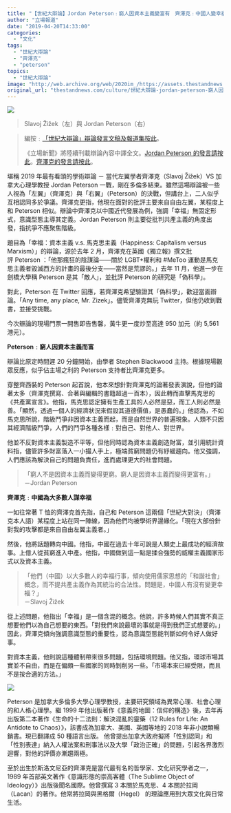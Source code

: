 ```yaml
---
title: "【世紀大辯論】Jordan Peterson﹕窮人因資本主義變富有　齊澤克﹕中國人變幸福了嗎？"
author: "立場報道"
date: "2019-04-20T14:33:00"
categories:
  - "文化"
tags:
  - "世紀大辯論"
  - "齊澤克"
  - "peterson"
topics:
  - "世紀大辯論"
image: "http://web.archive.org/web/2020im_/https://assets.thestandnews.com/media/photos/Slavoj-PETERSON-02_bHhES.jpg"
original_url: "thestandnews.com/culture/世紀大辯論-jordan-peterson-窮人因資本主義變得富有-齊澤克-中國人變幸福了嗎"
---
```

![](http://web.archive.org/web/2020im_/https://assets.thestandnews.com/media/photos/Slavoj-PETERSON-02_bHhES.jpg)
> Slavoj Žižek（左）與 Jordan Peterson（右）

> 編按﹕[「世紀大辯論」辯論發言文稿及報道集按此](../../tag/%E4%B8%96%E7%B4%80%E5%A4%A7%E8%BE%AF%E8%AB%96/)。
> 
> 《立場新聞》將陸續刊載辯論內容中譯全文。[Jordan Peterson 的發言請按此](../../culture/%E4%B8%96%E7%B4%80%E5%A4%A7%E8%BE%AF%E8%AB%96-jordan-peterson-%E6%BC%94%E8%AC%9B%E7%A8%BF%E5%85%A8%E6%96%87-%E5%8D%81%E8%A9%95%E9%A6%AC%E5%85%8B%E6%80%9D-%E5%85%B1%E7%94%A2%E9%BB%A8%E5%AE%A3%E8%A8%80/)。[齊澤克的發言請按此](../../culture/%E4%B8%96%E7%B4%80%E5%A4%A7%E8%BE%AF%E8%AB%96-%E9%BD%8A%E6%BE%A4%E5%85%8B%E6%BC%94%E8%AC%9B%E7%A8%BF%E5%85%A8%E6%96%87%E4%B8%AD%E8%AD%AF-%E6%88%91%E5%80%91%E6%AD%A3%E5%9C%A8%E5%BE%85%E4%B8%80%E5%A0%B4%E5%A4%A7%E7%81%BD%E9%9B%A3/)。

堪稱 2019 年最有看頭的學術辯論 － 當代左翼學者齊澤克（Slavoj Žižek）VS 加拿大心理學教授 Jordan Peterson 一戰，剛在多倫多結束。雖然這場辯論被一些人視為「左翼」（齊澤克）與「右翼」（Peterson）的決戰，但講台上，二人似乎互相認同多於爭議。齊澤克更指，他現在面對的批評主要來自自由左翼，某程度上和 Peterson 相似。辯論中齊澤克以中國近代發展為例，強調「幸福」無固定形式，意識型態主導其定義。Jordan Peterson 則主要從批判共產主義的角度出發，指抗爭不應聚焦階級。

題目為「幸福：資本主義 v.s. 馬克思主義（Happiness: Capitalism versus Marxism）」的辯論，源於去年 2 月，齊澤克在英國《獨立報》撰文批評 Peterson ：「他那瘋狂的陰謀論——關於 LGBT+權利和 #MeToo 運動是馬克思主義者毀滅西方的計畫的最後分支——當然是荒謬的。」去年 11 月，他進一步在劍橋大學稱 Peterson 是其「敵人」，並批評 Peterson 的研究是「偽科學」。

對此，Peterson 在 Twitter 回應，若齊澤克希望驗證其「偽科學」，歡迎當面辯論。「Any time, any place, Mr. Zizek」。儘管齊澤克無玩 Twitter，但他仍收到戰書，並接受挑戰。

今次辯論的現場門票一開售即告售馨，黃牛更一度炒至高達 950 加元（約 5,561 港元）。

**Peterson﹕窮人因資本主義而富**

辯論比原定時間遲 20 分鐘開始，由學者 Stephen Blackwood 主持。根據現場觀眾反應，似乎佔主場之利的 Peterson 支持者比齊澤克更多。

穿整齊西裝的 Peterson 起首說，他本來想針對齊澤克的論著發表演說，但他的論著太多（齊澤克撰寫、合著與編輯的書籍超過一百本），因此轉而直擊馬克思的《共產黨宣言》。他指，馬克思認定擁有生產工具的人必然是惡，而工人則必然是善。「顯然，透過一個人的經濟狀況來假設其道德價值，是愚蠢的。」他認為，不如馬克思所說，階級鬥爭非因資本主義而起，而是自然世界的普遍現象。人類不只因其經濟階級鬥爭，人們的鬥爭各種各樣﹕對自己、對他人、對世界。

他並不反對資本主義製造不平等，但他同時認為資本主義創造財富，並引用統計資料指，儘管許多財富落入一小撮人手上，極端貧窮問題仍有紓緩趨向。他又強調，人們應該為解決自己的問題負責任，進而處理更大的社會問題。

> 「窮人不是因資本主義而變得更窮。窮人是因資本主義而變得更富有。」  
> －Jordan Peterson

**齊澤克﹕中國為大多數人謀幸福**

一如往常著 T 恤的齊澤克首先指，自己和 Peterson 這兩個「世紀大對決」（齊澤克本人語）某程度上站在同一陣線，因為他們均被學術界邊緣化。「現在大部份針對我的攻擊都是來自自由左翼主義者。」

然後，他將話題轉向中國。他指，中國在過去十年可說是人類史上最成功的經濟故事。上億人從貧窮進入中產。他指，中國做到這一點是揉合強勢的威權主義國家形式以及資本主義。

> 「他們（中國）以大多數人的幸福行事，傾向使用儒家思想的「和諧社會」概念，而不提共產主義作為其統治的合法性。問題是，中國人有沒有變更幸福？」  
> －Slavoj Žižek

從上述問題，他指出「幸福」是一個含混的概念。他說，許多時候人們其實不真正想要他們以為自己想要的東西。「對我們來說最壞的事就是得到我們正式想要的。」因此，齊澤克傾向強調意識型態的重要性，認為意識型態能判斷如何令好人做好事。

對資本主義，他則說這種體制帶來很多問題，包括環境問題。他又指，環球市場其實並不自由，而是在偏頗一些國家的同時剝削另一些。「市場本來已經受限，而且不是按合適的方法。」

![](http://web.archive.org/web/2020im_/https://assets.thestandnews.com/media/photos/1177190_iZcR8.jpg)

Peterson 是加拿大多倫多大學心理學教授，主要研究領域為異常心理、社會心理的和人格心理學。繼 1999 年他出版著作《意義的地圖：信仰的構造》後，去年再出版第二本著作《生命的十二法則：解決混亂的靈藥（12 Rules for Life: An Antidote to Chaos）》，該書成為加拿大、美國、英國等地的 2018 年非小說類暢銷書。現已翻譯成 50 種語言出版。 他曾提出加拿大政府擬將「性別認同」和「性別表達」納入人權法案和刑事法以及大學「政治正確」的問題，引起各界激烈迴響，對他的評價亦漸趨兩極。

至於出生於斯洛文尼亞的齊澤克是當代最有名的哲學家、文化研究學者之一，1989 年首部英文著作《意識形態的崇高客體（The Sublime Object of Ideology）》出版後聞名國際。他曾撰寫 3 本關於馬克思、4 本關於拉岡（Lacan）的著作。他常將拉岡與黑格爾（Hegel） 的理論應用到大眾文化與日常生活。